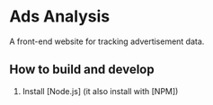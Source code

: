 # Ads Analysis

A front-end website for tracking advertisement data.

## How to build and develop

1. Install [Node.js]  (it also install with [NPM])

